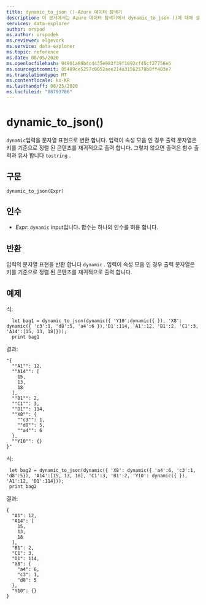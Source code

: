 ```yaml
---
title: dynamic_to_json ()-Azure 데이터 탐색기
description: 이 문서에서는 Azure 데이터 탐색기에서 dynamic_to_json ()에 대해 설명 합니다.
services: data-explorer
author: orspod
ms.author: orspodek
ms.reviewer: elgevork
ms.service: data-explorer
ms.topic: reference
ms.date: 08/05/2020
ms.openlocfilehash: 94901a69b4c4435e983f39f1692cf45cf27756e5
ms.sourcegitcommit: 05489ce5257c0052aee214a31562578b0ff403e7
ms.translationtype: MT
ms.contentlocale: ko-KR
ms.lasthandoff: 08/25/2020
ms.locfileid: "88793786"
---
```

# <a name="dynamic_to_json"></a>dynamic_to_json()

`dynamic`입력을 문자열 표현으로 변환 합니다.
입력이 속성 모음 인 경우 출력 문자열은 키를 기준으로 정렬 된 콘텐츠를 재귀적으로 출력 합니다. 그렇지 않으면 출력은 함수 출력과 유사 합니다 `tostring` .

## <a name="syntax"></a>구문

`dynamic_to_json(Expr)`

## <a name="arguments"></a>인수

* *Expr*: `dynamic` input입니다. 함수는 하나의 인수를 허용 합니다.

## <a name="returns"></a>반환

입력의 문자열 표현을 반환 합니다 `dynamic` . 입력이 속성 모음 인 경우 출력 문자열은 키를 기준으로 정렬 된 콘텐츠를 재귀적으로 출력 합니다.

## <a name="examples"></a>예제

식:

```kusto
  let bag1 = dynamic_to_json(dynamic({ 'Y10':dynamic({ }), 'X8': dynamic({ 'c3':1, 'd8':5, 'a4':6 }),'D1':114, 'A1':12, 'B1':2, 'C1':3, 'A14':[15, 13, 18]}));
  print bag1
```
  
결과:

```
"{
  ""A1"": 12,
  ""A14"": [
    15,
    13,
    18
  ],
  ""B1"": 2,
  ""C1"": 3,
  ""D1"": 114,
  ""X8"": {
    ""c3"": 1,
    ""d8"": 5,
    ""a4"": 6
  },
  ""Y10"": {}
}"
```

식:

```kusto
 let bag2 = dynamic_to_json(dynamic({ 'X8': dynamic({ 'a4':6, 'c3':1, 'd8':5}), 'A14':[15, 13, 18], 'C1':3, 'B1':2, 'Y10': dynamic({ }), 'A1':12, 'D1':114}));
 print bag2
```
 
결과:

```
{
  "A1": 12,
  "A14": [
    15,
    13,
    18
  ],
  "B1": 2,
  "C1": 3,
  "D1": 114,
  "X8": {
    "a4": 6,
    "c3": 1,
    "d8": 5
  },
  "Y10": {}
}
```
